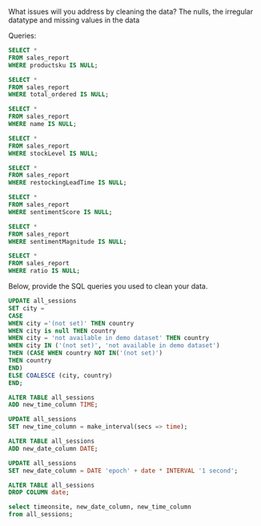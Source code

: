 What issues will you address by cleaning the data?
The nulls, the irregular datatype and missing values in the data





Queries: 
```sql
SELECT *
FROM sales_report
WHERE productsku IS NULL;

SELECT *
FROM sales_report
WHERE total_ordered IS NULL;

SELECT *
FROM sales_report
WHERE name IS NULL;

SELECT *
FROM sales_report
WHERE stockLevel IS NULL;

SELECT *
FROM sales_report
WHERE restockingLeadTime IS NULL;

SELECT *
FROM sales_report
WHERE sentimentScore IS NULL;

SELECT *
FROM sales_report
WHERE sentimentMagnitude IS NULL;

SELECT *
FROM sales_report
WHERE ratio IS NULL;
```


Below, provide the SQL queries you used to clean your data.
```sql
UPDATE all_sessions
SET city =
CASE
WHEN city ='(not set)' THEN country
WHEN city is null THEN country
WHEN city = 'not available in demo dataset' THEN country
WHEN city IN ('(not set)', 'not available in demo dataset')
THEN (CASE WHEN country NOT IN('(not set)')
THEN country
END)
ELSE COALESCE (city, country)
END;

ALTER TABLE all_sessions
ADD new_time_column TIME;

UPDATE all_sessions
SET new_time_column = make_interval(secs => time);

ALTER TABLE all_sessions
ADD new_date_column DATE;

UPDATE all_sessions
SET new_date_column = DATE 'epoch' + date * INTERVAL '1 second';

ALTER TABLE all_sessions
DROP COLUMN date;

select timeonsite, new_date_column, new_time_column
from all_sessions;
```
